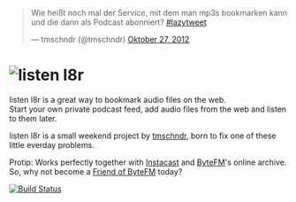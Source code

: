 <blockquote class="twitter-tweet" lang="de"><p>Wie heißt noch mal der Service, mit dem man mp3s bookmarken kann und die dann als Podcast abonniert? <a href="https://twitter.com/search/%23lazytweet">#lazytweet</a></p>&mdash; tmschndr (@tmschndr) <a href="https://twitter.com/tmschndr/status/262141725559103488" data-datetime="2012-10-27T10:40:32+00:00">Oktober 27, 2012</a></blockquote>
<script src="//platform.twitter.com/widgets.js" charset="utf-8"></script>

# ![listen l8r](https://raw.github.com/railslove/listenl8r/master/app/assets/images/listenl8888r.png)

listen l8r is a great way to bookmark audio files on the web.  
Start your own private podcast feed, add audio files from the web and listen to them later.

listen l8r is a small weekend project by [tmschndr](https://github.com/tmschndr), born to fix one of these little everday problems.

Protip: Works perfectly together with [Instacast](http://vemedio.com/products/instacast) and [ByteFM](https://www.byte.fm/)'s online archive. So, why not become a [Friend of ByteFM](https://www.byte.fm/freunde) today?

[![Build Status](https://secure.travis-ci.org/railslove/listenl8r.png)](http://travis-ci.org/railslove/listenl8r)
